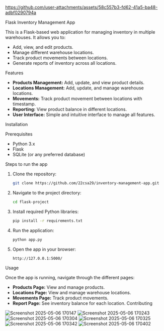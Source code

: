 

https://github.com/user-attachments/assets/58c557b3-fd62-41a5-ba48-adbf0290794a

Flask Inventory Management App

This is a Flask-based web application for managing inventory in multiple warehouses. It allows you to:

- Add, view, and edit products.
- Manage different warehouse locations.
- Track product movements between locations.
- Generate reports of inventory across all locations.

 Features

- **Products Management:** Add, update, and view product details.
- **Locations Management:** Add, update, and manage warehouse locations.
- **Movements:** Track product movement between locations with timestamp.
- **Reporting:** View product balance in different locations.
- **User Interface:** Simple and intuitive interface to manage all features.

Installation

Prerequisites

- Python 3.x
- Flask
- SQLite (or any preferred database)

 Steps to run the app

1. Clone the repository:
    ```bash
    git clone https://github.com/22csa29/inventory-management-app.git
    ```

2. Navigate to the project directory:
    ```bash
    cd flask-project
    ```

3. Install required Python libraries:
    ```bash
    pip install -r requirements.txt
    ```

4. Run the application:
    ```bash
    python app.py
    ```

5. Open the app in your browser:
    ```
    http://127.0.0.1:5000/
    ```
 Usage

Once the app is running, navigate through the different pages:
- **Products Page:** View and manage products.
- **Locations Page:** View and manage warehouse locations.
- **Movements Page:** Track product movements.
- **Report Page:** See inventory balance for each location.
 Contributing

![Screenshot 2025-05-06 170147](https://github.com/user-attachments/assets/228f1716-9736-4c63-ad14-618669d83ad4)
![Screenshot 2025-05-06 170243](https://github.com/user-attachments/assets/da573754-3e15-4f9c-b763-fc7142d9b432)
![Screenshot 2025-05-06 170304](https://github.com/user-attachments/assets/7c33ba9a-5282-43bd-be2f-adf64768a785)
![Screenshot 2025-05-06 170325](https://github.com/user-attachments/assets/cd200090-84da-48d0-8d4d-e4b4197b0a20)
![Screenshot 2025-05-06 170342](https://github.com/user-attachments/assets/72d1df5d-b18c-463d-aede-c9fc0afacaf6)
![Screenshot 2025-05-06 170402](https://github.com/user-attachments/assets/73016bcb-052f-4dfc-b0ce-d0ea5f24bbdd)
